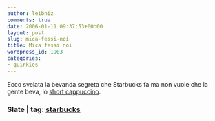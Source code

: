 ```yaml
---
author: leibniz
comments: true
date: 2006-01-11 09:37:53+00:00
layout: post
slug: mica-fessi-noi
title: Mica fessi noi
wordpress_id: 1983
categories:
- quirkies
---
```


Ecco svelata la bevanda segreta che Starbucks fa ma non vuole che la gente beva, lo [short cappuccino](http://www.slate.com/id/2133754/).


### Slate | tag: [starbucks](http://www.technorati.com/tags/starbucks)
